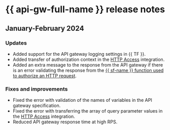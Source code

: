 # {{ api-gw-full-name }} release notes

## January-February 2024

### Updates

* Added support for the API gateway logging settings in {{ TF }}.
* Added transfer of authorization context in the [HTTP Access](concepts/extensions/http.md) integration.
* Added an extra message to the response from the API gateway if there is an error validating the response from the [{{ sf-name }} function used to authorize an HTTP request](concepts/extensions/function-authorizer.md).

### Fixes and improvements

* Fixed the error with validation of the names of variables in the API gateway specification.
* Fixed the error with transferring the array of query parameter values in the [HTTP Access](concepts/extensions/http.md) integration.
* Reduced API gateway response time at high RPS.
